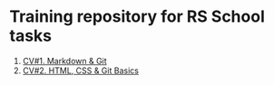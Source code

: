 # Training repository for RS School tasks

1. [CV#1. Markdown & Git](https://lobovskiy.github.io/rsschool-cv/cv)
2. [CV#2. HTML, CSS & Git Basics](https://lobovskiy.github.io/rsschool-cv/)